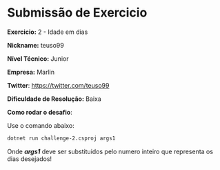 # Submissão de Exercicio

**Exercicio:** 2 - Idade em dias

**Nickname:** teuso99

**Nível Técnico:** Junior

**Empresa:** Marlin

**Twitter**: https://twitter.com/teuso99

**Dificuldade de Resolução:**  Baixa

**Como rodar o desafio**: 

Use o comando abaixo: 

```bash
dotnet run challenge-2.csproj args1 
```

Onde ***args1*** deve ser substituidos pelo numero inteiro que representa os dias desejados!